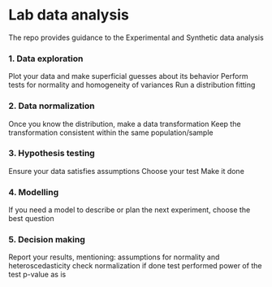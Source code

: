 # Lab data analysis

The repo provides guidance to the Experimental and Synthetic data analysis

### 1. Data exploration
Plot your data and make superficial guesses about its behavior
Perform tests for normality and homogeneity of variances 
Run a distribution fitting

### 2. Data normalization
Once you know the distribution, make a data transformation
Keep the transformation consistent within the same population/sample

### 3. Hypothesis testing
Ensure your data satisfies assumptions
Choose your test
Make it done

### 4. Modelling
If you need a model to describe or plan the next experiment, choose the best question

### 5. Decision making
Report your results, mentioning:
assumptions for normality and heteroscedasticity check
normalization if done
test performed
power of the test
p-value as is
